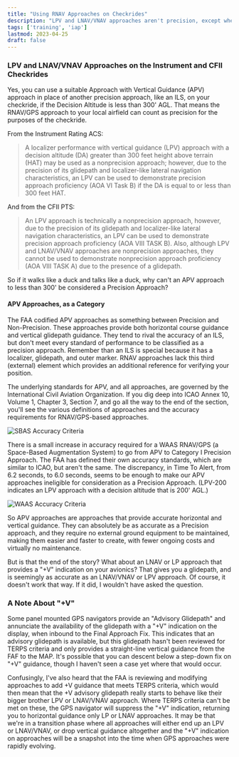 ```yaml
---
title: "Using RNAV Approaches on Checkrides"
description: "LPV and LNAV/VNAV approaches aren't precision, except when they are."
tags: ['training', 'iap']
lastmod: 2023-04-25
draft: false
---
```


### LPV and LNAV/VNAV Approaches on the Instrument and CFII Checkrides

Yes, you can use a suitable Approach with Vertical Guidance (APV) approach in place of another precision approach, like an ILS, on your checkride, if the Decision Altitude is less than 300' AGL.  That means the RNAV/GPS approach to your local airfield can count as precision for the purposes of the checkride.

From the Instrument Rating ACS:
> A localizer performance with vertical guidance (LPV) approach with a decision altitude (DA) greater than 300 feet height above terrain (HAT) may be used as a nonprecision approach; however, due to the precision of its glidepath and localizer-like lateral navigation characteristics, an LPV can be used to demonstrate precision approach proficiency (AOA VI Task B) if the DA is equal to or less than 300 feet HAT. 

And from the CFII PTS: 
> An LPV approach is technically a nonprecision approach, however, due to the precision of its glidepath and localizer-like lateral navigation characteristics, an LPV can be used to demonstrate precision approach proficiency (AOA VIII TASK B). Also, although LPV and LNAV/VNAV approaches are nonprecision approaches, they cannot be used to demonstrate nonprecision approach proficiency (AOA VIII TASK A) due to the presence of a glidepath.

So if it walks like a duck and talks like a duck, why can't an APV approach to less than 300' be considered a Precision Approach?

#### APV Approaches, as a Category

The FAA codified APV approaches as something between Precision and Non-Precision.  These approaches provide both horizontal course guidance and vertical glidepath guidance.  They tend to rival the accuracy of an ILS, but don't meet every standard of performance to be classified as a precision approach.  Remember than an ILS is special because it has a localizer, glidepath, and outer marker.  RNAV approaches lack this third (external) element which provides an additional reference for verifying your position.

The underlying standards for APV, and all approaches, are governed by the International Civil Aviation Organization.  If you dig deep into ICAO Annex 10, Volume 1, Chapter 3, Section 7, and go all the way to the end of the section, you'll see the various definitions of approaches and the accuracy requirements for RNAV/GPS-based approaches.

![SBAS Accuracy Criteria](/img/sbas_criteria.png)

There is a small increase in accuracy required for a WAAS RNAV/GPS (a Space-Based Augmentation System) to go from APV to Category I Precision Approach.  The FAA has defined their own accuracy standards, which are similar to ICAO, but aren't the same.  The discrepancy, in Time To Alert, from 6.2 seconds, to 6.0 seconds, seems to be enough to make our APV approaches ineligible for consideration as a Precision Approach.  (LPV-200 indicates an LPV approach with a decision altitude that is 200' AGL.)

![WAAS Accuracy Criteria](/img/waas_performance.png)

So APV approaches are approaches that provide accurate horizontal and vertical guidance.  They can absolutely be as accurate as a Precision approach, and they require no external ground equipment to be maintained, making them easier and faster to create, with fewer ongoing costs and virtually no maintenance.

But is that the end of the story?  What about an LNAV or LP approach that provides a "+V" indication on your avionics?  That gives you a glidepath, and is seemingly as accurate as an LNAV/VNAV or LPV approach.  Of course, it doesn't work that way.  If it did, I wouldn't have asked the question.

### A Note About "+V"

Some panel mounted GPS navigators provide an "Advisory Glidepath" and annunciate the availability of the glidepath with a "+V" indication on the display, when inbound to the Final Approach Fix.  This indicates that an advisory glidepath is available, but this glidepath hasn't been reviewed for TERPS criteria and only provides a straight-line vertical guidance from the FAF to the MAP.  It's possible that you can descent below a step-down fix on "+V" guidance, though I haven't seen a case yet where that would occur.

Confusingly, I've also heard that the FAA is reviewing and modifying approaches to add +V guidance that meets TERPS criteria, which would then mean that the +V advisory glidepath really starts to behave like their bigger brother LPV or LNAV/VNAV approach.  Where TERPS criteria can't be met on these, the GPS navigator will suppress the "+V" indication, returning you to horizontal guidance only LP or LNAV approaches.  It may be that we're in a transition phase where all approaches will either end up an LPV or LNAV/VNAV, or drop vertical guidance altogether and the "+V" indication on approaches will be a snapshot into the time when GPS approaches were rapidly evolving.